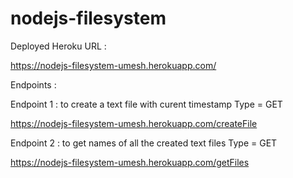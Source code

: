 # nodejs-filesystem

Deployed Heroku URL :

https://nodejs-filesystem-umesh.herokuapp.com/

Endpoints :

Endpoint 1 : to create a text file with curent timestamp
Type = GET

https://nodejs-filesystem-umesh.herokuapp.com/createFile

Endpoint 2 : to get names of all the created text files
Type = GET

https://nodejs-filesystem-umesh.herokuapp.com/getFiles

